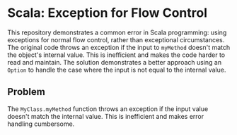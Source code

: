 # Scala: Exception for Flow Control
This repository demonstrates a common error in Scala programming: using exceptions for normal flow control, rather than exceptional circumstances.  The original code throws an exception if the input to `myMethod` doesn't match the object's internal value.  This is inefficient and makes the code harder to read and maintain. The solution demonstrates a better approach using an `Option` to handle the case where the input is not equal to the internal value.

## Problem
The `MyClass.myMethod` function throws an exception if the input value doesn't match the internal value. This is inefficient and makes error handling cumbersome.